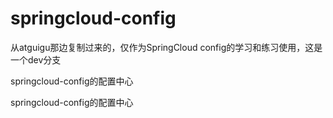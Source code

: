 # springcloud-config
从atguigu那边复制过来的，仅作为SpringCloud config的学习和练习使用，这是一个dev分支

springcloud-config的配置中心

springcloud-config的配置中心
